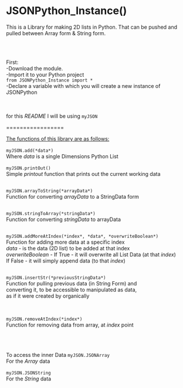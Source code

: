 # JSONPython_Instance()

This is a Library for making 2D lists in Python. That can be pushed and pulled between Array form & String form.

<br>
<br>

First:
<br>
-Download the module.
<br>
-Import it to your Python project
<br>
```from JSONPython_Instance import *```
<br>
-Declare a variable with which you will create a new instance of JSONPython

<br><br>
for this *README* I will be using ```myJSON```

=================

<u>The functions of this library are as follows:</u>
<br><br>
```myJSON.add(*data*)```
<br>
Where _data_ is a single Dimensions Python List
<br><br>
```myJSON.printOut()```
<br>
Simple _printout_ function that prints out the current working data
<br><br>

```myJSON.arrayToString(*arrayData*)``` 
<br>
Function for converting _arrayData_ to a StringData form
<br><br>

```myJSON.stringToArray(*stringData*)```
<br>
Function for converting _stringData_ to arrayData
<br><br>

```myJSON.addMoreAtIndex(*index*, *data*, *overwriteBoolean*)```
<br>
Function for adding more data at a specific index
<br>
_data_ - is the data (2D list) to be added at that index
<br>
_overwriteBoolean_ - If True - it will overwrite all List Data (at that *index*)
<br>
If False - it will simply append data (to that *index*)
<br><br>

```myJSON.insertStr(*previousStringData*)```
<br>
Function for pulling previous data (in String Form) and<br> 
converting it, to be accessible to manipulated as data,<br> 
as if it were created by organically<br>
<br><br>

```myJSON.removeAtIndex(*index*)```
<br>
Function for removing data from array, at 
_index_ point

<br><br>
<br>
To access the inner Data
```myJSON.JSONArray```
<br>
For the _Array_ data
<br><br>
```myJSON.JSONString```
<br>
For the _String_ data

<br><br><br>



